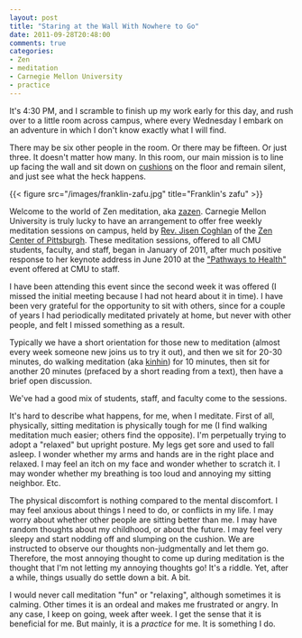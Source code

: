 ```yaml
---
layout: post
title: "Staring at the Wall With Nowhere to Go"
date: 2011-09-28T20:48:00
comments: true
categories:
- Zen
- meditation
- Carnegie Mellon University
- practice
---
```

It's 4:30 PM, and I scramble to finish up my work early for this day, and rush over to a little room across campus, where every Wednesday I embark on an adventure in which I don't know exactly what I will find.

There may be six other people in the room. Or there may be fifteen. Or just three. It doesn't matter how many. In this room, our main mission is to line up facing the wall and sit down on [cushions](http://en.wikipedia.org/wiki/Zafu) on the floor and remain silent, and just see what the heck happens.

{{< figure src="/images/franklin-zafu.jpg" title="Franklin's zafu" >}}

<!--more-->

Welcome to the world of Zen meditation, aka [zazen](http://en.wikipedia.org/wiki/Zazen). Carnegie Mellon University is truly lucky to have an arrangement to offer free weekly meditation sessions on campus, held by [Rev. Jisen Coghlan](http://citydharma.wordpress.com/author/jisen3/) of the [Zen Center of Pittsburgh](http://deepspringzen.org/). These meditation sessions, offered to all CMU students, faculty, and staff, began in January of 2011, after much positive response to her keynote address in June 2010 at the ["Pathways to Health"](http://events.web.cmu.edu/ecal/event/127446959876236137) event offered at CMU to staff.

I have been attending this event since the second week it was offered (I missed the initial meeting because I had not heard about it in time). I have been very grateful for the opportunity to sit with others, since for a couple of years I had periodically meditated privately at home, but never with other people, and felt I missed something as a result.

Typically we have a short orientation for those new to meditation (almost every week someone new joins us to try it out), and then we sit for 20-30 minutes, do walking meditation (aka [kinhin](http://en.wikipedia.org/wiki/Kinhin)) for 10 minutes, then sit for another 20 minutes (prefaced by a short reading from a text), then have a brief open discussion.

We've had a good mix of students, staff, and faculty come to the sessions.

It's hard to describe what happens, for me, when I meditate. First of all, physically, sitting meditation is physically tough for me (I find walking meditation much easier; others find the opposite). I'm perpetually trying to adopt a "relaxed" but upright posture. My legs get sore and used to fall asleep. I wonder whether my arms and hands are in the right place and relaxed. I may feel an itch on my face and wonder whether to scratch it. I may wonder whether my breathing is too loud and annoying my sitting neighbor. Etc.

The physical discomfort is nothing compared to the mental discomfort. I may feel anxious about things I need to do, or conflicts in my life. I may worry about whether other people are sitting better than me. I may have random thoughts about my childhood, or about the future. I may feel very sleepy and start nodding off and slumping on the cushion. We are instructed to observe our thoughts non-judgmentally and let them go. Therefore, the most annoying thought to come up during meditation is the thought that I'm not letting my annoying thoughts go! It's a riddle. Yet, after a while, things usually do settle down a bit. A bit.

I would never call meditation "fun" or "relaxing", although sometimes it is calming. Other times it is an ordeal and makes me frustrated or angry. In any case, I keep on going, week after week. I get the sense that it is beneficial for me. But mainly, it is a *practice* for me. It is something I do.
